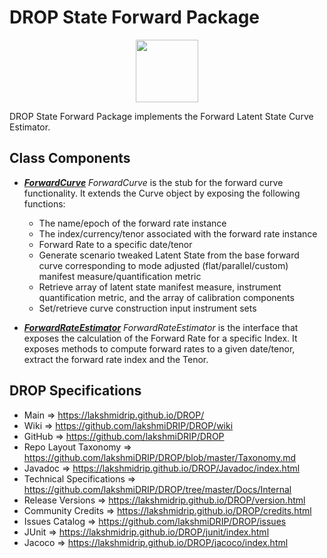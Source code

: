 # DROP State Forward Package

<p align="center"><img src="https://github.com/lakshmiDRIP/DROP/blob/master/DRIP_Logo.gif?raw=true" width="100"></p>

DROP State Forward Package implements the Forward Latent State Curve Estimator.


## Class Components

 * [***ForwardCurve***](https://github.com/lakshmiDRIP/DROP/tree/master/src/main/java/org/drip/state/forward/ForwardCurve.java)
 <i>ForwardCurve</i> is the stub for the forward curve functionality. It extends the Curve object by exposing
 the following functions:
 	* The name/epoch of the forward rate instance
 	* The index/currency/tenor associated with the forward rate instance
 	* Forward Rate to a specific date/tenor
 	* Generate scenario tweaked Latent State from the base forward curve corresponding to mode adjusted
 		(flat/parallel/custom) manifest measure/quantification metric
 	* Retrieve array of latent state manifest measure, instrument quantification metric, and the array of
 		calibration components
 	* Set/retrieve curve construction input instrument sets

 * [***ForwardRateEstimator***](https://github.com/lakshmiDRIP/DROP/tree/master/src/main/java/org/drip/state/forward/ForwardRateEstimator.java)
 <i>ForwardRateEstimator</i> is the interface that exposes the calculation of the Forward Rate for a specific
 Index. It exposes methods to compute forward rates to a given date/tenor, extract the forward rate index and
 the Tenor.


## DROP Specifications

 * Main                     => https://lakshmidrip.github.io/DROP/
 * Wiki                     => https://github.com/lakshmiDRIP/DROP/wiki
 * GitHub                   => https://github.com/lakshmiDRIP/DROP
 * Repo Layout Taxonomy     => https://github.com/lakshmiDRIP/DROP/blob/master/Taxonomy.md
 * Javadoc                  => https://lakshmidrip.github.io/DROP/Javadoc/index.html
 * Technical Specifications => https://github.com/lakshmiDRIP/DROP/tree/master/Docs/Internal
 * Release Versions         => https://lakshmidrip.github.io/DROP/version.html
 * Community Credits        => https://lakshmidrip.github.io/DROP/credits.html
 * Issues Catalog           => https://github.com/lakshmiDRIP/DROP/issues
 * JUnit                    => https://lakshmidrip.github.io/DROP/junit/index.html
 * Jacoco                   => https://lakshmidrip.github.io/DROP/jacoco/index.html
